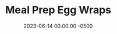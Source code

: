 ---
layout: post
title:  "Meal Prep Egg Wraps"
date:   2023-06-14 00:00:00 -0500
categories:
- Recipes
- Breakfast
permalink: /recipes/egg-wrap
image: /assets/Food/Breakfast/Egg Wrap/egg-wrap-cover.jpg
ing: eggwrap-ing
facts: eggwrap-facts
Prep: 15
Rest: 
Cook: 45
Source1: 
Source2:
whisk: https://s.samsungfood.com/zKLIP
tags: 
- tortilla
- wrap
- flatbread
- spinach
- onion
- chili
- egg
- freezer
Description: I love having eggs for breakfast, but I don't like spending 15 minutes making breakfast for just 1 morning, just to do it again the next day. This recipe serves as a way to prep a whole week's worth of breakfast to store in the freezer for easy reheating in the morning. Wrap these in protein tortillas as I did here for even more of a nutrient boost.  Other meal prep egg recipes include my <a href="frittata">Spinach and Onion Frittata</a> and my <a href="scrambled-eggs">Long Weekend Scrambled Eggs</a>
Instructions: 
- Dice the onion small, and add the onion and defrosted spinach to a 12” pan over medium heat (3-4 on my stove) with a spray of oil<br><br>

- Add in the hot sauce, garlic, and spices. Cover and cook until onions are translucent (medium heat)<br><br>

- Remove the pan from the burner, and crack in the 6 eggs. Beat the eggs with your spatula until fully beaten and everything is fully mixed<br><br>

- Return to the burner and cook until eggs are almost done (~15 min?) over medium heat<br><br>

- When eggs are almost done, add in the cheese and salsa and stir until incorporated<br>
- <br><center><img src="/assets/Food/Breakfast/Egg Wrap/egg-wrap-5.jpg" alt="" class="instruction-image"></center>

- Divide the mix evenly across 6 tortillas. Wait to shape the leftovers until the eggs have cooled. Optionally top with some sauce<br><br>

- Wrap up, wrap in aluminum foil, and freeze<br><br>

- To reheat, wrap burrito in a damp paper towel and microwave on high for 2 minutes. Then grill (panini press) on all 4 sides for a few minutes or until the tortilla is lightly golden brown
---